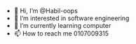 - 👋 Hi, I’m @Habil-oops
- 👀 I’m interested in software engineering 
- 🌱 I’m currently learning computer
- 📫 How to reach me 0107009315
  

<!---
Habil-oops/Habil-oops is a ✨ special ✨ repository because its `README.md` (this file) appears on your GitHub profile.
You can click the Preview link to take a look at your changes.
--->
